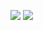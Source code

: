 ![](https://64.media.tumblr.com/3f9c83bd7615bf759a0209847fe547cf/bb4279bbe470942a-7e/s500x750/599b81031e03c2091ac164fe5f712fb6fd29ad72.gifv) ![](https://64.media.tumblr.com/9347d3215ed708f93fe9d1e6cfb6e7a4/bb4279bbe470942a-2a/s400x600/969d425c5596a5a4eaff615d31e89de287550617.gifv)
